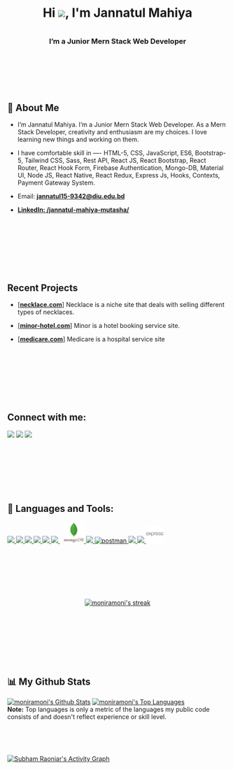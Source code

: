 <h1 align="center">Hi <img src="https://raw.githubusercontent.com/MartinHeinz/MartinHeinz/master/wave.gif" width="30px">, I'm Jannatul Mahiya</h1>
<h3 align="center" style="padding:15px 10px 50px 10px;">I’m a Junior Mern Stack Web Developer</h3>

<br/>
<br/>

## 🙋 About Me

- I’m Jannatul Mahiya. I’m a Junior Mern Stack Web Developer. As a Mern Stack Developer, creativity and enthusiasm are my choices. I love learning new things and working on them.

- I have comfortable skill in —- HTML-5, CSS, JavaScript, ES6, Bootstrap-5, Tailwind CSS, Sass, Rest API, React JS, React Bootstrap, React Router, React Hook Form, Firebase Authentication, Mongo-DB, Material UI, Node JS, React Native, React Redux, Express Js, Hooks, Contexts, Payment Gateway System.


- Email: **jannatul15-9342@diu.edu.bd**

- **[LinkedIn: /jannatul-mahiya-mutasha/](https://www.linkedin.com/in/jannatul-mahiya-mutasha/)**
  
 <h3 align="center" style="padding:15px 10px 40px 10px;"></h3> 

<br/>
<br/>


## Recent Projects


- [**[necklace.com](https://necklace-com.web.app/)**] Necklace is a niche site that deals with selling different types of necklaces.

- [**[minor-hotel.com](https://minor-hotel.web.app/)**] Minor is a hotel booking service site.

- [**[medicare.com](https://medicare-webs.web.app/)**] Medicare is a hospital service site
  
 <h3 align="center" style="padding:15px 10px 40px 10px;"></h3> 

<br/>
<br/>



## Connect with me:
<p align="left">

<a href = "https://www.linkedin.com/in/jannatul-mahiya-mutasha/"><img src="https://img.icons8.com/fluent/48/000000/linkedin.png"/></a>
<a href = "https://www.facebook.com/jannatulmahiya.maliha"><img src="https://img.icons8.com/fluency/48/000000/facebook-new.png"/></a>
<a href = ""><img src="https://img.icons8.com/fluency/48/000000/web.png"/></a>

</p>
<h3 align="center" style="padding:15px 10px 30px 10px;"></h3> 

<br/>
<br/>


## 🚀 Languages and Tools:

<p align="left"> 
    <!-- <a href="https://www.java.com" target="_blank"> <img src="https://img.icons8.com/color/48/000000/java-coffee-cup-logo.png"/> </a> -->
    <a href="https://reactjs.org/" target="_blank"> <img src="https://img.icons8.com/color/48/000000/react-native.png"/> </a>
    <!-- <a href="https://spring.io/projects/spring-boot" target="_blank"> <img src="https://img.icons8.com/color/48/000000/spring-logo.png"/> </a>  -->
    <a href="https://developer.mozilla.org/en-US/docs/Web/JavaScript" target="_blank"> <img src="https://img.icons8.com/color/48/000000/javascript.png"/> </a> 
    <a href="https://www.w3.org/html/" target="_blank"> <img src="https://img.icons8.com/color/48/000000/html-5.png"/> </a> 
    <a href="https://www.w3schools.com/css/" target="_blank"> <img src="https://img.icons8.com/color/48/000000/css3.png"/> </a> 
    <a href="https://getbootstrap.com" target="_blank"> <img src="https://img.icons8.com/color/48/000000/bootstrap.png"/> </a> 
    <!-- <a href="https://www.python.org" target="_blank"> <img src="https://img.icons8.com/color/48/000000/python.png"/> </a>  -->
    <a style="padding-right:8px;" href="https://nodejs.org" target="_blank"> <img src="https://img.icons8.com/color/48/000000/nodejs.png"/> </a> 
    <!-- <a style="padding-right:8px;" href="https://www.mysql.com/" target="_blank"> <img src="https://img.icons8.com/fluent/50/000000/mysql-logo.png"/> </a> -->
    <a href="https://www.mongodb.com/" target="_blank"> <img src="https://raw.githubusercontent.com/devicons/devicon/master/icons/mongodb/mongodb-original-wordmark.svg" alt="mongodb" width="48" height="48"/> </a> 
    <a href="https://firebase.google.com/" target="_blank"> <img src="https://img.icons8.com/color/48/000000/firebase.png"/> </a> 
    <a href="https://postman.com" target="_blank"> <img src="https://www.vectorlogo.zone/logos/getpostman/getpostman-icon.svg" alt="postman" width="45" height="45"/> </a>   
    <a href="https://git-scm.com/" target="_blank"> <img src="https://img.icons8.com/color/48/000000/git.png"/> </a> 
    <!-- <a href="https://www.jenkins.io" target="_blank"> <img src="https://www.vectorlogo.zone/logos/jenkins/jenkins-icon.svg" alt="jenkins" width="48" height="48"/> </a>  -->
    <a href="https://redux.js.org" target="_blank"> <img src="https://img.icons8.com/color/48/000000/redux.png"/> </a>
    <a href="https://expressjs.com" target="_blank"> <img src="https://raw.githubusercontent.com/devicons/devicon/master/icons/express/express-original-wordmark.svg" alt="express" width="40" height="40"/> </a>
</p>

<!-- [![React Badge](https://img.shields.io/badge/-React-61DBFB?style=for-the-badge&labelColor=black&logo=react&logoColor=61DBFB)](#)  [![Javascript Badge](https://img.shields.io/badge/-Javascript-F0DB4F?style=for-the-badge&labelColor=black&logo=javascript&logoColor=F0DB4F)](#) [![Typescript Badge](https://img.shields.io/badge/-Typescript-007acc?style=for-the-badge&labelColor=black&logo=typescript&logoColor=007acc)](#) [![Nodejs Badge](https://img.shields.io/badge/-Nodejs-3C873A?style=for-the-badge&labelColor=black&logo=node.js&logoColor=3C873A)](#) [![GraphQL Badge](https://img.shields.io/badge/-GraphQl-e535ab?style=for-the-badge&labelColor=black&logo=node.js&logoColor=e535ab)](#) -->
<br/>

<h3 align="center" style="padding:15px 10px 40px 10px;"></h3> 

<p align="center">
    <a href="https://github.com/moniramoni/github-readme-streak-stats">
        <img title="🔥 Get streak stats for your profile at git.io/streak-stats" alt="moniramoni's streak" src="https://github-readme-streak-stats.herokuapp.com/?user=moniramoni&theme=black-ice&hide_border=true&stroke=0000&background=060A0CD0"/>
    </a>
</p>

<h3 align="center" style="padding:15px 10px 40px 10px;"></h3> 


<br/>
<br/>


## 📊 My Github Stats

  <a href="https://github.com/moniramoni/github-readme-stats"><img alt="moniramoni's Github Stats" src="https://github-readme-stats.vercel.app/api?username=moniramoni&show_icons=true&count_private=true&theme=react&hide_border=true&bg_color=0D1117" /></a>
  <a href="https://github.com/moniramoni/github-readme-stats"><img alt="moniramoni's Top Languages" src="https://github-readme-stats.vercel.app/api/top-langs/?username=moniramoni&langs_count=8&count_private=true&layout=compact&theme=react&hide_border=true&bg_color=0D1117" /></a>
  <br/>
  <b>Note:</b> Top languages is only a metric of the languages my public code consists of and doesn't reflect experience or skill level.


<br/>
<br/>
<br/>

<a href="https://github.com/SubhamRaoniar28/github-readme-activity-graph"><img alt="Subham Raoniar's Activity Graph" src="https://activity-graph.herokuapp.com/graph?username=moniramoni&bg_color=0D1117&color=5BCDEC&line=5BCDEC&point=FFFFFF&hide_border=true" /></a>

<br/>
<br/>


<!-- 
## ❤ Views and Followers
<a href="https://github.com/Meghna-DAS/github-profile-views-counter">
    <img src="https://komarev.com/ghpvc/?username=SubhamRaoniar28">
</a>
<a href="https://github.com/SubhamRaoniar28?tab=followers"><img src="https://img.shields.io/github/followers/SubhamRaoniar28?label=Followers&style=social" alt="GitHub Badge"></a> -->
